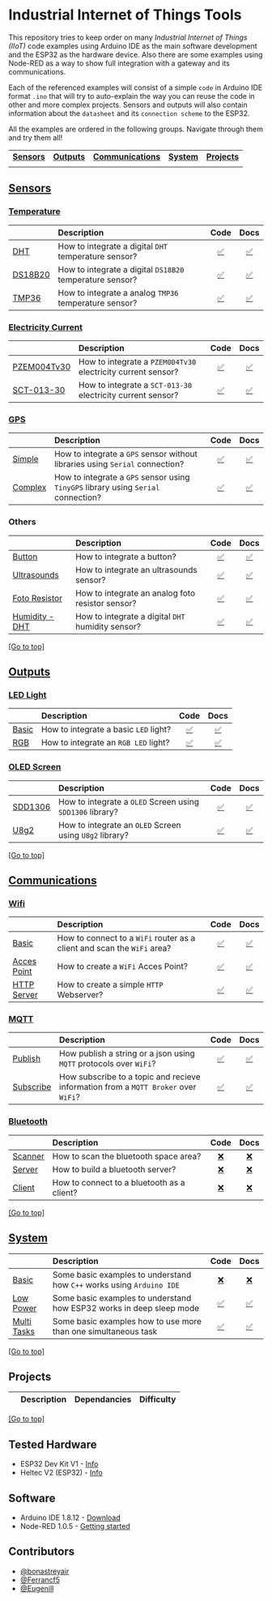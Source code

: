 # Industrial Internet of Things Tools
This repository tries to keep order on many _Industrial Internet of Things (IIoT)_ code examples using Arduino IDE as the main software development and the ESP32 as the hardware device. Also there are some examples using Node-RED as a way to show full integration with a gateway and its communications.

Each of the referenced examples will consist of a simple `code` in Arduino IDE format `.ino` that will try to auto-explain the way you can reuse the code in other and more complex projects. Sensors and outputs will also contain information about the `datasheet` and its `connection scheme` to the ESP32.

All the examples are ordered in the following groups. Navigate through them and try them all!

| | | | | |
|-|-|-|-|-|
|[**Sensors**](#sensors) |[**Outputs**](#outputs) |[**Communications**](#communications) |[**System**](#system) |[**Projects**](#projects)|
| | | | | |

## [Sensors](/sensors)
### [Temperature](/sensors/temperature)
| | Description | Code | Docs |
|-|:------------|:----:|:----:|
|[DHT](/sensors/temperature/DHT) |How to integrate a digital `DHT` temperature sensor? |[:white_check_mark:](/sensors/temperature/DHT/DHT.ino)|[:white_check_mark:](/sensors/temperature/README.md)|
|[DS18B20](/sensors/temperature/DS18B20) |How to integrate a digital `DS18B20` temperature sensor? |[:white_check_mark:](/sensors/temperature/DS18B20/DS18B20.ino)|[:white_check_mark:](/sensors/temperature/README.md)|
|[TMP36](/sensors/temperature/TMP36) |How to integrate a analog `TMP36` temperature sensor? |[:white_check_mark:](/sensors/temperature/TMP36/TMP36.ino)|[:white_check_mark:](/sensors/temperature/README.md)|

### [Electricity Current](/sensors/electricity_current)
| | Description | Code | Docs |
|-|:------------|:----:|:----:|
|[PZEM004Tv30](/sensors/electricity_current/PZEM004Tv30) |How to integrate a `PZEM004Tv30` electricity current sensor? |[:white_check_mark:](/sensors/electricity_current/PZEM004Tv30/PZEM004Tv30.ino)|[:white_check_mark:](/sensors/electricity_current/README.md)|
|[SCT-013-30](/sensors/electricity_current/SCT-013-30) |How to integrate a `SCT-013-30` electricity current sensor? |[:white_check_mark:](/sensors/electricity_current/SCT-013-30/SCT-013-30.ino)|[:white_check_mark:](/sensors/electricity_current/README.md)|

### [GPS](/sensors/gps)
| | Description | Code | Docs |
|-|:------------|:----:|:----:|
|[Simple](/sensors/gps/simple) |How to integrate a `GPS` sensor without libraries using `Serial` connection? |[:white_check_mark:](/sensors/gps/simple/simple.ino)|[:white_check_mark:](/sensors/gps/README.md)|
|[Complex](/sensors/gps/complex) |How to integrate a `GPS` sensor using `TinyGPS` library using `Serial` connection? |[:white_check_mark:](/sensors/gps/complex/complex.ino)|[:white_check_mark:](/sensors/gps/README.md)|

### Others
| | Description | Code | Docs |
|-|:------------|:----:|:----:|
|[Button](/sensors/button) |How to integrate a button? |[:white_check_mark:](/sensors/button/button.ino)|[:white_check_mark:](/sensors/button/README.md)|
|[Ultrasounds](/sensors/ultrasounds) |How to integrate an ultrasounds sensor? |[:white_check_mark:](/sensors/ultrasounds/ultrasounds.ino)|[:white_check_mark:](/sensors/ultrasounds/README.md)|
|[Foto Resistor](/sensors/foto-resistor) |How to integrate an analog foto resistor sensor? |[:white_check_mark:](/sensors/foto-resistor/foto-resistor.ino)|[:white_check_mark:](/sensors/foto-resistor/README.md)|
|[Humidity - DHT](/sensors/humidity/DHT) |How to integrate a digital `DHT` humidity sensor? |[:white_check_mark:](/sensors/humidity/DHT/DHT.ino)|[:white_check_mark:](/sensors/humidity/README.md)|

[[Go to top]](#industrial-internet-of-things-tools)

## [Outputs](/outputs)
### [LED Light](/outputs/led_light)
| | Description | Code | Docs |
|-|:------------|:----:|:----:|
|[Basic](/outputs/led_light/basic) |How to integrate a basic `LED` light? |[:white_check_mark:](/outputs/led_light/basic/basic.ino)|[:white_check_mark:](/outputs/led_light/basic/README.md)|
|[RGB](/outputs/led_light/RGB) |How to integrate an  `RGB LED` light? |[:white_check_mark:](/outputs/led_light/RGB/RGB.ino)|[:white_check_mark:](/outputs/led_light/RGB/README.md)|

### [OLED Screen](/output/oled_screen)
| | Description | Code | Docs |
|-|:------------|:----:|:----:|
|[SDD1306](/outputs/oled_screen/SDD1306) |How to integrate a  `OLED` Screen using `SDD1306` library? |[:white_check_mark:](/outputs/oled_screen/SDD1306/SDD1306.ino)|[:white_check_mark:](/outputs/oled_screen/SDD1306/README.md)|
|[U8g2](/outputs/oled_screen/U8g2) |How to integrate an `OLED` Screen using `U8g2` library? |[:white_check_mark:](/outputs/oled_screen/U8g2/U8g2.ino)|[:white_check_mark:](/outputs/oled_screen/U8g2/README.md)|

[[Go to top]](#industrial-internet-of-things-tools)

## [Communications](/communications)
### [Wifi](/communications/wifi)
| | Description | Code | Docs |
|-|:------------|:----:|:----:|
|[Basic](/communications/wifi/basic) |How to connect to a `WiFi` router as a client and scan the `WiFi` area? |[:white_check_mark:](/communications/wifi/basic/basic.ino)|[:white_check_mark:](/communications/wifi/basic/README.md)|
|[Acces Point](/communications/wifi/access_point) |How to create a `WiFi` Acces Point? |[:white_check_mark:](/communications/wifi/access_point/access_point.ino)|[:white_check_mark:](/communications/wifi/access_point/README.md)| 
|[HTTP Server](/communications/wifi/http_server) |How to create a simple `HTTP` Webserver? |[:white_check_mark:](/communications/wifi/http_server/http_server.ino)|[:white_check_mark:](/communications/wifi/http_server/README.md)| 

### [MQTT](/communications/mqtt)
| | Description | Code | Docs |
|-|:------------|:----:|:----:|
|[Publish](/communications/mqtt/publish) |How publish a string or a json using `MQTT` protocols over `WiFi`? |[:white_check_mark:](/communications/mqtt/publish/publish.ino)|[:white_check_mark:](/communications/mqtt/publish/README.md)| 
|[Subscribe](/communications/mqtt/subscribe) |How subscribe to a topic and recieve information from a `MQTT Broker` over `WiFi`? |[:white_check_mark:](/communications/mqtt/subscribe/subscribe.ino)|[:white_check_mark:](/communications/mqtt/subscribe/README.md)| 

### [Bluetooth](/communications/bluetooth)
| | Description | Code | Docs |
|-|:------------|:----:|:----:|
|[Scanner](/communications/bluetooth/scan) |How to scan the bluetooth space area? |[:x:](/communications/bluetooth/scan/scan.ino)|[:x:](/communications/bluetooth/README.md)|
|[Server](/communications/bluetooth/server) |How to build a bluetooth server? |[:x:](/communications/bluetooth/server/server.ino)|[:x:](/communications/bluetooth/README.md)|
|[Client](/communications/bluetooth/client) |How to connect to a bluetooth as a client? |[:x:](/communications/bluetooth/client/client.ino)|[:x:](/communications/bluetooth/README.md)|

[[Go to top]](#industrial-internet-of-things-tools)

## [System](/system)
| | Description | Code | Docs |
|-|:------------|:----:|:----:|
|[Basic](/system/basic) |Some basic examples to understand how `C++` works using `Arduino IDE` |[:x:](/system/basic/basic.ino)|[:x:](/system/basic/README.md)|
|[Low Power](/system/low_power) |Some basic examples to understand how ESP32 works in deep sleep mode |[:white_check_mark:](/system/low_power/low_power.ino)|[:white_check_mark:](/system/low_power/README.md)|
|[Multi Tasks](/system/multi-tasks) |Some basic examples how to use more than one simultaneous task |[:white_check_mark:](/system/multi-tasks/multi-tasks.ino)|[:white_check_mark:](/system/multi-tasks/README.md)|

[[Go to top]](#industrial-internet-of-things-tools)

## Projects
| | Description | Dependancies | Difficulty |
|-|:------------|:------------:|:----------:|

[[Go to top]](#industrial-internet-of-things-tools)

## Tested Hardware
- ESP32 Dev Kit V1 - [Info](https://docs.zerynth.com/latest/official/board.zerynth.doit_esp32/docs/index.html)
- Heltec V2 (ESP32) - [Info](https://heltec.org/project/wifi-lora-32/)

## Software
- Arduino IDE 1.8.12 - [Download](https://www.arduino.cc/en/main/software)
- Node-RED 1.0.5 - [Getting started](https://nodered.org/docs/getting-started/)

## Contributors
- [@bonastreyair](https://github.com/bonastreyair)
- [@Ferrancf5](https://github.com/Ferrancf5)
- [@Eugenill](https://github.com/Eugenill)
